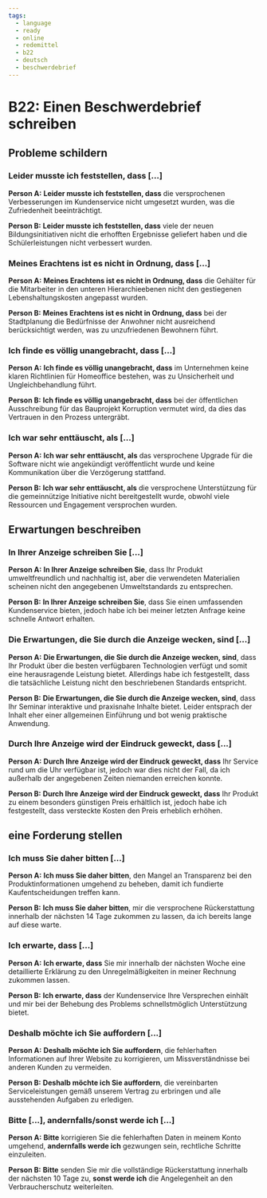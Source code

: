 ```yaml
---
tags:
  - language
  - ready
  - online
  - redemittel
  - b22
  - deutsch
  - beschwerdebrief
---
```


# B22: Einen Beschwerdebrief schreiben

## Probleme schildern

### Leider musste ich feststellen, dass [...]

__Person A:__ __Leider musste ich feststellen, dass__ die versprochenen Verbesserungen im Kundenservice nicht umgesetzt wurden, was die Zufriedenheit beeinträchtigt.

__Person B:__ __Leider musste ich feststellen, dass__ viele der neuen Bildungsinitiativen nicht die erhofften Ergebnisse geliefert haben und die Schülerleistungen nicht verbessert wurden.

### Meines Erachtens ist es nicht in Ordnung, dass [...]

__Person A:__ __Meines Erachtens ist es nicht in Ordnung, dass__ die Gehälter für die Mitarbeiter in den unteren Hierarchieebenen nicht den gestiegenen Lebenshaltungskosten angepasst wurden.

__Person B:__ __Meines Erachtens ist es nicht in Ordnung, dass__ bei der Stadtplanung die Bedürfnisse der Anwohner nicht ausreichend berücksichtigt werden, was zu unzufriedenen Bewohnern führt.

### Ich finde es völlig unangebracht, dass [...]

__Person A:__ __Ich finde es völlig unangebracht, dass__ im Unternehmen keine klaren Richtlinien für Homeoffice bestehen, was zu Unsicherheit und Ungleichbehandlung führt.

__Person B:__ __Ich finde es völlig unangebracht, dass__ bei der öffentlichen Ausschreibung für das Bauprojekt Korruption vermutet wird, da dies das Vertrauen in den Prozess untergräbt.

### Ich war sehr enttäuscht, als [...]

__Person A:__ __Ich war sehr enttäuscht, als__ das versprochene Upgrade für die Software nicht wie angekündigt veröffentlicht wurde und keine Kommunikation über die Verzögerung stattfand.

__Person B:__ __Ich war sehr enttäuscht, als__ die versprochene Unterstützung für die gemeinnützige Initiative nicht bereitgestellt wurde, obwohl viele Ressourcen und Engagement versprochen wurden.

## Erwartungen beschreiben

### In Ihrer Anzeige schreiben Sie [...]

__Person A:__ __In Ihrer Anzeige schreiben Sie__, dass Ihr Produkt umweltfreundlich und nachhaltig ist, aber die verwendeten Materialien scheinen nicht den angegebenen Umweltstandards zu entsprechen.

__Person B:__ __In Ihrer Anzeige schreiben Sie__, dass Sie einen umfassenden Kundenservice bieten, jedoch habe ich bei meiner letzten Anfrage keine schnelle Antwort erhalten.

### Die Erwartungen, die Sie durch die Anzeige wecken, sind [...]

__Person A:__ __Die Erwartungen, die Sie durch die Anzeige wecken, sind__, dass Ihr Produkt über die besten verfügbaren Technologien verfügt und somit eine herausragende Leistung bietet. Allerdings habe ich festgestellt, dass die tatsächliche Leistung nicht den beschriebenen Standards entspricht.

__Person B:__ __Die Erwartungen, die Sie durch die Anzeige wecken, sind__, dass Ihr Seminar interaktive und praxisnahe Inhalte bietet. Leider entsprach der Inhalt eher einer allgemeinen Einführung und bot wenig praktische Anwendung.

### Durch Ihre Anzeige wird der Eindruck geweckt, dass [...]

__Person A:__ __Durch Ihre Anzeige wird der Eindruck geweckt, dass__ Ihr Service rund um die Uhr verfügbar ist, jedoch war dies nicht der Fall, da ich außerhalb der angegebenen Zeiten niemanden erreichen konnte.

__Person B:__ __Durch Ihre Anzeige wird der Eindruck geweckt, dass__ Ihr Produkt zu einem besonders günstigen Preis erhältlich ist, jedoch habe ich festgestellt, dass versteckte Kosten den Preis erheblich erhöhen.

## eine Forderung stellen

### Ich muss Sie daher bitten [...]

__Person A:__ __Ich muss Sie daher bitten__, den Mangel an Transparenz bei den Produktinformationen umgehend zu beheben, damit ich fundierte Kaufentscheidungen treffen kann.

__Person B:__ __Ich muss Sie daher bitten__, mir die versprochene Rückerstattung innerhalb der nächsten 14 Tage zukommen zu lassen, da ich bereits lange auf diese warte.

### Ich erwarte, dass [...]

__Person A:__ __Ich erwarte, dass__ Sie mir innerhalb der nächsten Woche eine detaillierte Erklärung zu den Unregelmäßigkeiten in meiner Rechnung zukommen lassen.

__Person B:__ __Ich erwarte, dass__ der Kundenservice Ihre Versprechen einhält und mir bei der Behebung des Problems schnellstmöglich Unterstützung bietet.

### Deshalb möchte ich Sie auffordern [...]

__Person A:__ __Deshalb möchte ich Sie auffordern__, die fehlerhaften Informationen auf Ihrer Website zu korrigieren, um Missverständnisse bei anderen Kunden zu vermeiden.

__Person B:__ __Deshalb möchte ich Sie auffordern__, die vereinbarten Serviceleistungen gemäß unserem Vertrag zu erbringen und alle ausstehenden Aufgaben zu erledigen.

### Bitte [...], andernfalls/sonst werde ich [...]

__Person A:__ __Bitte__ korrigieren Sie die fehlerhaften Daten in meinem Konto umgehend, __andernfalls werde ich__ gezwungen sein, rechtliche Schritte einzuleiten.

__Person B:__ __Bitte__ senden Sie mir die vollständige Rückerstattung innerhalb der nächsten 10 Tage zu, __sonst werde ich__ die Angelegenheit an den Verbraucherschutz weiterleiten.
